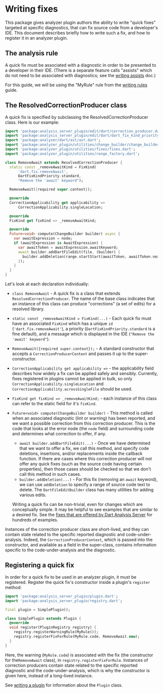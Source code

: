 # Writing fixes

This package gives analyzer plugin authors the ability to write "quick fixes"
targeted at specific diagnostics, that can fix source code from a developer's
IDE. This document describes briefly how to write such a fix, and how to
register it in an analyzer plugin.

## The analysis rule

A quick fix must be associated with a diagnostic in order to be presented to a
developer in their IDE. (There is a separate feature calls "assists" which do
not need to be associated with diagnostics; see the
[writing assists][] doc.)

For this guide, we will be using the "MyRule" rule from the [writing rules][]
guide.


## The ResolvedCorrectionProducer class

A quick fix is specified by subclassing the ResolvedCorrectionProducer class.
Here is our example:

```dart
import 'package:analysis_server_plugin/edit/dart/correction_producer.dart';
import 'package:analysis_server_plugin/edit/dart/dart_fix_kind_priority.dart';
import 'package:analyzer/dart/ast/ast.dart';
import 'package:analyzer_plugin/utilities/change_builder/change_builder_core.dart';
import 'package:analyzer_plugin/utilities/fixes/fixes.dart';
import 'package:analyzer_plugin/utilities/range_factory.dart';

class RemoveAwait extends ResolvedCorrectionProducer {
  static const _removeAwaitKind = FixKind(
      'dart.fix.removeAwait',
      DartFixKindPriority.standard,
      "Remove the 'await' keyword");

  RemoveAwait({required super.context});

  @override
  CorrectionApplicability get applicability =>
      CorrectionApplicability.singleLocation;

  @override
  FixKind get fixKind => _removeAwaitKind;

  @override
  Future<void> compute(ChangeBuilder builder) async {
    var awaitExpression = node;
    if (awaitExpression is AwaitExpression) {
      var awaitToken = awaitExpression.awaitKeyword;
      await builder.addDartFileEdit(file, (builder) {
        builder.addDeletion(range.startStart(awaitToken, awaitToken.next!));
      });
    }
  }
}
```

Let's look at each declaration individually:

* `class RemoveAwait` - A quick fix is a class that extends
  `ResolvedCorrectionProducer`. The name of the base class indicates that an
  instance of this class can produce "corrections" (a set of edits) for a
  resolved library.
* `static const _removeAwaitKind = FixKind(...)` - Each quick fix must have an
  associated `FixKind` which has a unique `id`
  (`'dart.fix.removeAwait'`), a priority (`DartFixKindPriority.standard` is a
  fine default), and a message which is displayed in the IDE
  (`"Remove the 'await' keyword"`).
* `RemoveAwait({required super.context});` - A standard constructor that accepts
  a `CorrectionProducerContext` and passes it up to the super-constructor.
* `CorrectionApplicability get applicability =>` - the applicability field
  describes how widely a fix can be applied safely and sensibly. Currently,
  fixes registered in plugins cannot be applied in bulk, so only
  `CorrectionApplicability.singleLocation` and
  `CorrectionApplicability.acrossSingleFile` should be used.
* `FixKind get fixKind => _removeAwaitKind;` - each instance of this class can
  refer to the static field for it's `fixKind`.
* `Future<void> compute(ChangeBuilder builder)` - This method is called when an
  associated diagnostic (lint or warning) has been reported, and we want a
  possible correction from this correction producer. This is the code that
  looks at the error node (the `node` field) and surrounding code and
  determines what correction to offer, if any.

  * `await builder.addDartFileEdit(...)` - Once we have determined that we want
    to offer a fix, we call this method, and specify code deletions,
    insertions, and/or replacements inside the callback function. If there are
    cases where this correction producer will not offer any quick fixes (such
    as the source code having certain properties), then those cases should be
    checked so that we don't call this method in such cases.
  * `builder.addDeletion(...)` - For this fix (removing an `await` keyword), we
    can use `addDeletion` to specify a range of source code text to delete. The
    `DartFileEditBuilder` class has many utilities for adding various edits.

  Writing a quick fix can be non-trivial, even for changes which are
  conceptually simple. It may be helpful to see examples that are similar to a
  desired fix. See the [fixes that are offered by Dart Analysis
  Server][existing-fixes] for hundreds of examples.

Instances of the correction producer class are short-lived, and they can contain
state related to the specific reported diagnostic and code-under-analysis.
Indeed, the `CorrectionProducerContext`, which is passed into the constructor,
and available as a field in the super-class, contains information specific to
the code-under-analysis and the diagnostic.

## Registering a quick fix

In order for a quick fix to be used in an analyzer plugin, it must be
registered. Register the quick fix's constructor inside a plugin's
`register` method:

```dart
import 'package:analysis_server_plugin/plugin.dart';
import 'package:analysis_server_plugin/registry.dart';

final plugin = SimplePlugin();

class SimplePlugin extends Plugin {
  @override
  void register(PluginRegistry registry) {
    registry.registerWarningRule(MyRule());
    registry.registerFixForRule(MyRule.code, RemoveAwait.new);
  }
}
```

Here, the warning (`MyRule.code`) is associated with the fix (the constructor
for the`RemoveAwait` class), in `registry.registerFixForRule`. Instances of
correction producers contain state related to the specific reported diagnostic
and the code-under-analysis, which is why the constructor is given here,
instead of a long-lived instance.

See [writing a plugin][] for information about the `Plugin` class.

[writing rules]: https://github.com/dart-lang/sdk/blob/main/pkg/analysis_server_plugin/doc/writing_rules.md
[writing assists]: https://github.com/dart-lang/sdk/blob/main/pkg/analysis_server_plugin/doc/writing_assists.md
[existing-fixes]: https://github.com/dart-lang/sdk/tree/main/pkg/analysis_server/lib/src/services/correction/dart
[writing a plugin]: https://github.com/dart-lang/sdk/blob/main/pkg/analysis_server_plugin/doc/writing_rules.md
